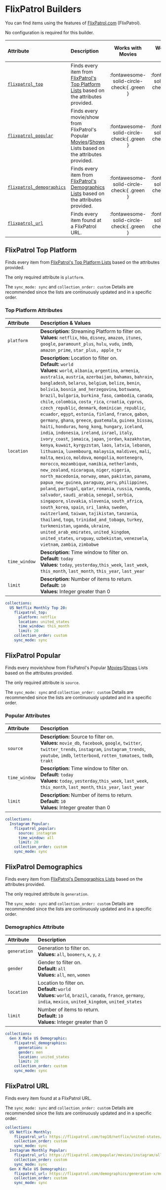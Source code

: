 # FlixPatrol Builders

You can find items using the features of [FlixPatrol.com](https://flixpatrol.com/) (FlixPatrol).

No configuration is required for this builder.

| Attribute                                             | Description                                                                                                                                                                                 | Works with Movies | Works with Shows | Works with Playlists and Custom Sort |
|:------------------------------------------------------|:--------------------------------------------------------------------------------------------------------------------------------------------------------------------------------------------|:-----------------:|:----------------:|:------------------------------------:|
| [`flixpatrol_top`](#flixpatrol-top-platform)          | Finds every item from [FlixPatrol's Top Platform Lists](https://flixpatrol.com/top10/) based on the attributes provided.                                                                    |      :fontawesome-solid-circle-check:{ .green }      |     :fontawesome-solid-circle-check:{ .green }      |               :fontawesome-solid-circle-check:{ .green }                |
| [`flixpatrol_popular`](#flixpatrol-popular)           | Finds every movie/show from FlixPatrol's Popular [Movies](https://flixpatrol.com/popular/movies/)/[Shows](https://flixpatrol.com/popular/tv-shows/) Lists based on the attributes provided. |      :fontawesome-solid-circle-check:{ .green }      |     :fontawesome-solid-circle-check:{ .green }      |               :fontawesome-solid-circle-check:{ .green }                |
| [`flixpatrol_demographics`](#flixpatrol-demographics) | Finds every item from [FlixPatrol's Demographics Lists](https://flixpatrol.com/demographics/) based on the attributes provided.                                                             |      :fontawesome-solid-circle-check:{ .green }      |     :fontawesome-solid-circle-check:{ .green }      |               :fontawesome-solid-circle-check:{ .green }                |
| [`flixpatrol_url`](#flixpatrol-url)                   | Finds every item found at a FlixPatrol URL.                                                                                                                                                 |      :fontawesome-solid-circle-check:{ .green }      |     :fontawesome-solid-circle-check:{ .green }      |               :fontawesome-solid-circle-check:{ .green }                |

## FlixPatrol Top Platform

Finds every item from [FlixPatrol's Top Platform Lists](https://flixpatrol.com/top10/) based on the attributes provided.

The only required attribute is `platform`.

The `sync_mode: sync` and `collection_order: custom` Details are recommended since the lists are continuously updated and in a specific order. 

### Top Platform Attributes

| Attribute     | Description & Values                                                                                                                                                                                                                                                                                                                                                                                                                                                                                                                                                                                                                                                                                                                                                                                                                                                                                                                                                                                                                                                                                                                                                                                                                                                                                                                                                                                                                                                                                                                                                                                                                                                         |
|:--------------|:-----------------------------------------------------------------------------------------------------------------------------------------------------------------------------------------------------------------------------------------------------------------------------------------------------------------------------------------------------------------------------------------------------------------------------------------------------------------------------------------------------------------------------------------------------------------------------------------------------------------------------------------------------------------------------------------------------------------------------------------------------------------------------------------------------------------------------------------------------------------------------------------------------------------------------------------------------------------------------------------------------------------------------------------------------------------------------------------------------------------------------------------------------------------------------------------------------------------------------------------------------------------------------------------------------------------------------------------------------------------------------------------------------------------------------------------------------------------------------------------------------------------------------------------------------------------------------------------------------------------------------------------------------------------------------|
| `platform`    | **Description:** Streaming Platform to filter on.<br>**Values:** `netflix`, `hbo`, `disney`, `amazon`, `itunes`, `google`, `paramount_plus`, `hulu`, `vudu`, `imdb`, `amazon_prime`, `star_plus, apple_tv`                                                                                                                                                                                                                                                                                                                                                                                                                                                                                                                                                                                                                                                                                                                                                                                                                                                                                                                                                                                                                                                                                                                                                                                                                                                                                                                                                                                                                                                                   |
| `location`    | **Description:** Location to filter on.<br>**Default:** `world`<br>**Values:** `world`, `albania`, `argentina`, `armenia`, `australia`, `austria`, `azerbaijan`, `bahamas`, `bahrain`, `bangladesh`, `belarus`, `belgium`, `belize`, `benin`, `bolivia`, `bosnia_and_herzegovina`, `botswana`, `brazil`, `bulgaria`, `burkina_faso`, `cambodia`, `canada`, `chile`, `colombia`, `costa_rica`, `croatia`, `cyprus`, `czech_republic`, `denmark`, `dominican_republic`, `ecuador`, `egypt`, `estonia`, `finland`, `france`, `gabon`, `germany`, `ghana`, `greece`, `guatemala`, `guinea_bissau`, `haiti`, `honduras`, `hong_kong`, `hungary`, `iceland`, `india`, `indonesia`, `ireland`, `israel`, `italy`, `ivory_coast`, `jamaica`, `japan`, `jordan`, `kazakhstan`, `kenya`, `kuwait`, `kyrgyzstan`, `laos`, `latvia`, `lebanon`, `lithuania`, `luxembourg`, `malaysia`, `maldives`, `mali`, `malta`, `mexico`, `moldova`, `mongolia`, `montenegro`, `morocco`, `mozambique`, `namibia`, `netherlands`, `new_zealand`, `nicaragua`, `niger`, `nigeria`, `north_macedonia`, `norway`, `oman`, `pakistan`, `panama`, `papua_new_guinea`, `paraguay`, `peru`, `philippines`, `poland`, `portugal`, `qatar`, `romania`, `russia`, `rwanda`, `salvador`, `saudi_arabia`, `senegal`, `serbia`, `singapore`, `slovakia`, `slovenia`, `south_africa`, `south_korea`, `spain`, `sri_lanka`, `sweden`, `switzerland`, `taiwan`, `tajikistan`, `tanzania`, `thailand`, `togo`, `trinidad_and_tobago`, `turkey`, `turkmenistan`, `uganda`, `ukraine`, `united_arab_emirates`, `united_kingdom`, `united_states`, `uruguay`, `uzbekistan`, `venezuela`, `vietnam`, `zambia`, `zimbabwe` |
| `time_window` | **Description:** Time window to filter on.<br>**Default:** `today`<br>**Values:** `today`, `yesterday`,`this_week`, `last_week`, `this_month`, `last_month`, `this_year`, `last_year`                                                                                                                                                                                                                                                                                                                                                                                                                                                                                                                                                                                                                                                                                                                                                                                                                                                                                                                                                                                                                                                                                                                                                                                                                                                                                                                                                                                                                                                                                        |
| `limit`       | **Description:** Number of items to return.<br>**Default:** `10`<br>**Values:** Integer greater than 0                                                                                                                                                                                                                                                                                                                                                                                                                                                                                                                                                                                                                                                                                                                                                                                                                                                                                                                                                                                                                                                                                                                                                                                                                                                                                                                                                                                                                                                                                                                                                                       |

```yaml
collections:
  US Netflix Monthly Top 20:
    flixpatrol_top:
      platform: netflix
      location: united_states
      time_window: this_month
      limit: 20
    collection_order: custom
    sync_mode: sync
```

## FlixPatrol Popular

Finds every movie/show from FlixPatrol's Popular [Movies](https://flixpatrol.com/popular/movies/)/[Shows](https://flixpatrol.com/popular/tv-shows/) Lists based on the attributes provided.

The only required attribute is `source`.

The `sync_mode: sync` and `collection_order: custom` Details are recommended since the lists are continuously updated and in a specific order. 

### Popular Attributes

| Attribute     | Description                                                                                                                                                                                                              |
|:--------------|:-------------------------------------------------------------------------------------------------------------------------------------------------------------------------------------------------------------------------|
| `source`      | **Description:** Source to filter on.<br>**Values:** `movie_db`, `facebook`, `google`, `twitter`, `twitter_trends`, `instagram`, `instagram_trends`, `youtube`, `imdb`, `letterboxd`, `rotten_tomatoes`, `tmdb`, `trakt` |
| `time_window` | **Description:** Time window to filter on.<br>**Default:** `today`<br>**Values:** `today`, `yesterday`,`this_week`, `last_week`, `this_month`, `last_month`, `this_year`, `last_year`                                    |
| `limit`       | **Description:** Number of items to return.<br>**Default:** `10`<br>**Values:** Integer greater than 0                                                                                                                   |

```yaml
collections:
  Instagram Popular:
    flixpatrol_popular:
      source: instagram
      time_window: all
      limit: 20
    collection_order: custom
    sync_mode: sync
```

## FlixPatrol Demographics

Finds every item from [FlixPatrol's Demographics Lists](https://flixpatrol.com/demographics/) based on the attributes provided.

The only required attribute is `generation`.

The `sync_mode: sync` and `collection_order: custom` Details are recommended since the lists are continuously updated and in a specific order. 

### Demographics Attribute

| Attribute    | Description                                                                                                                                                           |
|:-------------|:----------------------------------------------------------------------------------------------------------------------------------------------------------------------|
| `generation` | Generation to filter on.<br>**Values:** `all`, `boomers`, `x`, `y`, `z`                                                                                               |
| `gender`     | Gender to filter on.<br>**Default:** `all`<br>**Values:** `all`, `men`, `women`                                                                                       |
| `location`   | Location to filter on.<br>**Default:** `world`<br>**Values:** `world`, `brazil`, `canada`, `france`, `germany`, `india`, `mexico`,  `united_kingdom`, `united_states` |
| `limit`      | Number of items to return.<br>**Default:** `10`<br>**Values:** Integer greater than 0                                                                                 |

```yaml
collections:
  Gen X Male US Demographic:
    flixpatrol_demographics:
      generation: x
      gender: men
      location: united_states 
      limit: 20
    collection_order: custom
    sync_mode: sync
```

## FlixPatrol URL

Finds every item found at a FlixPatrol URL.

The `sync_mode: sync` and `collection_order: custom` Details are recommended since the lists are continuously updated and in a specific order. 

```yaml
collections:
  US Netflix Monthly:
    flixpatrol_url: https://flixpatrol.com/top10/netflix/united-states/2021-11/full/
    collection_order: custom
    sync_mode: sync
  Instagram Monthly Popular:
    flixpatrol_url: https://flixpatrol.com/popular/movies/instagram/all-time/
    collection_order: custom
    sync_mode: sync
  Gen X Male US Demographic:
    flixpatrol_url: https://flixpatrol.com/demographics/generation-x/men/united-states/
    collection_order: custom
    sync_mode: sync
```

